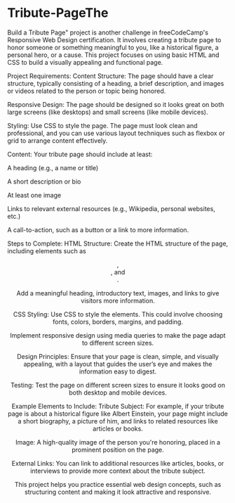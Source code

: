 # Tribute-PageThe 
Build a Tribute Page" project is another challenge in freeCodeCamp's Responsive Web Design certification. It involves creating a tribute page to honor someone or something meaningful to you, like a historical figure, a personal hero, or a cause. This project focuses on using basic HTML and CSS to build a visually appealing and functional page.

Project Requirements:
Content Structure: The page should have a clear structure, typically consisting of a heading, a brief description, and images or videos related to the person or topic being honored.

Responsive Design: The page should be designed so it looks great on both large screens (like desktops) and small screens (like mobile devices).

Styling: Use CSS to style the page. The page must look clean and professional, and you can use various layout techniques such as flexbox or grid to arrange content effectively.

Content: Your tribute page should include at least:

A heading (e.g., a name or title)

A short description or bio

At least one image

Links to relevant external resources (e.g., Wikipedia, personal websites, etc.)

A call-to-action, such as a button or a link to more information.

Steps to Complete:
HTML Structure: Create the HTML structure of the page, including elements such as <header>, <section>, and <footer>.

Add a meaningful heading, introductory text, images, and links to give visitors more information.

CSS Styling: Use CSS to style the elements. This could involve choosing fonts, colors, borders, margins, and padding.

Implement responsive design using media queries to make the page adapt to different screen sizes.

Design Principles: Ensure that your page is clean, simple, and visually appealing, with a layout that guides the user’s eye and makes the information easy to digest.

Testing: Test the page on different screen sizes to ensure it looks good on both desktop and mobile devices.

Example Elements to Include:
Tribute Subject: For example, if your tribute page is about a historical figure like Albert Einstein, your page might include a short biography, a picture of him, and links to related resources like articles or books.

Image: A high-quality image of the person you're honoring, placed in a prominent position on the page.

External Links: You can link to additional resources like articles, books, or interviews to provide more context about the tribute subject.

This project helps you practice essential web design concepts, such as structuring content and making it look attractive and responsive.










